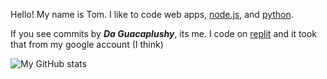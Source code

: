 Hello! My name is Tom. I like to code web apps, [node.js](https://nodejs.org), and [python](https://python.org).

If you see commits by ***Da Guacaplushy***, its me. I code on [replit](https://repl.it) and it took that from my google account (I think)

![My GitHub stats](https://my-github-stats.daguacaplushy.repl.co)
